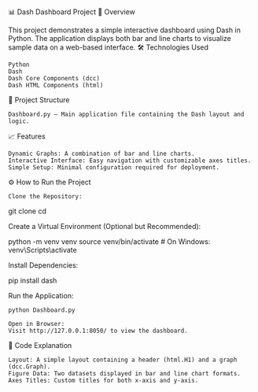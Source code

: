 📊 Dash Dashboard Project
🚀 Overview

This project demonstrates a simple interactive dashboard using Dash in Python. The application displays both bar and line charts to visualize sample data on a web-based interface.
🛠️ Technologies Used

    Python
    Dash
    Dash Core Components (dcc)
    Dash HTML Components (html)

📁 Project Structure

    Dashboard.py – Main application file containing the Dash layout and logic.

📈 Features

    Dynamic Graphs: A combination of bar and line charts.
    Interactive Interface: Easy navigation with customizable axes titles.
    Simple Setup: Minimal configuration required for deployment.

⚙️ How to Run the Project

    Clone the Repository:

git clone <repository-url>
cd <project-folder>

Create a Virtual Environment (Optional but Recommended):

python -m venv venv
source venv/bin/activate  # On Windows: venv\Scripts\activate

Install Dependencies:

pip install dash

Run the Application:

    python Dashboard.py

    Open in Browser:
    Visit http://127.0.0.1:8050/ to view the dashboard.

📝 Code Explanation

    Layout: A simple layout containing a header (html.H1) and a graph (dcc.Graph).
    Figure Data: Two datasets displayed in bar and line chart formats.
    Axes Titles: Custom titles for both x-axis and y-axis.
